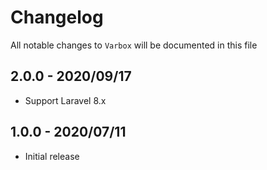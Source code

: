 # Changelog

All notable changes to `Varbox` will be documented in this file

## 2.0.0 - 2020/09/17

- Support Laravel 8.x

## 1.0.0 - 2020/07/11

- Initial release

